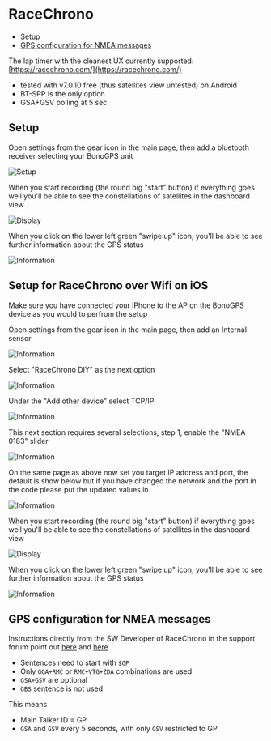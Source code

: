 # RaceChrono

- [Setup](#setup)
- [GPS configuration for NMEA messages](#gps-configuration-for-nmea-messages)

The lap timer with the cleanest UX currently supported: [https://racechrono.com/](https://racechrono.com/)

- tested with v7.0.10 free (thus satellites view untested) on Android
- BT-SPP is the only option
- GSA+GSV polling at 5 sec

## Setup

Open settings from the gear icon in the main page, then add a bluetooth receiver selecting your BonoGPS unit

![Setup](racechrono_setup.png)

When you start recording (the round big "start" button) if everything goes well you'll be able to see the constellations of satellites in the dashboard view

![Display](racechrono_display.png)

When you click on the lower left green "swipe up" icon, you'll be able to see further information about the GPS status

![Information](racechrono_information.png)


## Setup for RaceChrono over Wifi on iOS

Make sure you have connected your iPhone to the AP on the BonoGPS device as you would to perfrom the setup

Open settings from the gear icon in the main page, then add an Internal sensor

![Information](RC-settings.png)

Select "RaceChrono DIY" as the next option 

![Information](RT-RCDIY.png)

Under the "Add other device" select TCP/IP 

![Information](RC-IP.png)

This next section requires several selections, step 1, enable the "NMEA 0183" slider 

![Information](RC-NMEA.png)

On the same page as above now set you target IP address and port, the default is show below but if you have changed the network and the port in the code please put the updated values in. 

![Information](RC-IP.png)

When you start recording (the round big "start" button) if everything goes well you'll be able to see the constellations of satellites in the dashboard view

![Display](racechrono_display.png)

When you click on the lower left green "swipe up" icon, you'll be able to see further information about the GPS status

![Information](racechrono_information.png)


## GPS configuration for NMEA messages

Instructions directly from the SW Developer of RaceChrono in the support forum point out [here](https://racechrono.com/forum/discussion/comment/11252/#Comment_11252) and [here](https://racechrono.com/forum/discussion/1421/best-settings-for-qstarz818xt)

- Sentences need to start with `$GP`
- Only `GGA+RMC` or `RMC+VTG+ZDA` combinations are used
- `GSA+GSV` are optional
- `GBS` sentence is not used

This means

- Main Talker ID = GP
- `GSA` and `GSV` every 5 seconds, with only `GSV` restricted to GP
